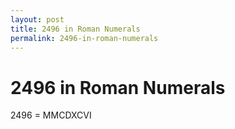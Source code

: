 ```yaml
---
layout: post
title: 2496 in Roman Numerals
permalink: 2496-in-roman-numerals
---
```


# 2496 in Roman Numerals

2496 = MMCDXCVI
